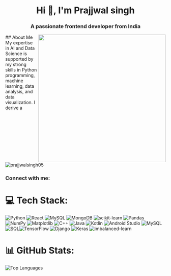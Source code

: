 
<h1 align="center">Hi 👋, I'm Prajjwal singh</h1>
<h3 align="center">A passionate frontend developer from India</h3>
<img align="right" width="400"   src="">
## About Me
My expertise in AI and Data Science is supported by my strong skills in Python programming, machine learning, data analysis, and data visualization. I derive a 
<p align="left"> <img src="https://komarev.com/ghpvc/?username=prajjwalsingh05&label=Profile%20views&color=0e75b6&style=flat" alt="prajjwalsingh05" /> </p>

<h3 align="left">Connect with me:</h3>
<p align="left">
</p>


# 💻 Tech Stack:
![Python](https://img.shields.io/badge/python-3670A0?style=for-the-badge&logo=python&logoColor=ffdd54) ![React](https://img.shields.io/badge/react-%2320232a.svg?style=for-the-badge&logo=react&logoColor=%2361DAFB)  ![MySQL](https://img.shields.io/badge/mysql-%2300f.svg?style=for-the-badge&logo=mysql&logoColor=white) ![MongoDB](https://img.shields.io/badge/MongoDB-%234ea94b.svg?style=for-the-badge&logo=mongodb&logoColor=white) ![scikit-learn](https://img.shields.io/badge/scikit--learn-%23F7931E.svg?style=for-the-badge&logo=scikit-learn&logoColor=white) ![Pandas](https://img.shields.io/badge/pandas-%23150458.svg?style=for-the-badge&logo=pandas&logoColor=white) ![NumPy](https://img.shields.io/badge/numpy-%23013243.svg?style=for-the-badge&logo=numpy&logoColor=white) ![Matplotlib](https://img.shields.io/badge/Matplotlib-%23C01722.svg?style=for-the-badge&logo=matplotlib&logoColor=white) ![C++](https://img.shields.io/badge/C++-%2300599C.svg?style=for-the-badge&logo=c%2B%2B&logoColor=white) ![Java](https://img.shields.io/badge/Java-%23ED8B00.svg?style=for-the-badge&logo=java&logoColor=white) ![Kotlin](https://img.shields.io/badge/Kotlin-%230095D5.svg?style=for-the-badge&logo=kotlin&logoColor=white) ![Android Studio](https://img.shields.io/badge/Android_Studio-%23000000.svg?style=for-the-badge&logo=android-studio&logoColor=3DDC84) ![MySQL](https://img.shields.io/badge/mysql-%2300f.svg?style=for-the-badge&logo=mysql&logoColor=white) ![SQL](https://img.shields.io/badge/SQL-%234ea94b.svg?style=for-the-badge&logo=sql&logoColor=white)![TensorFlow](https://img.shields.io/badge/TensorFlow-%23FF6F00.svg?style=for-the-badge&logo=tensorflow&logoColor=white) ![Django](https://img.shields.io/badge/Django-%23092E20.svg?style=for-the-badge&logo=django&logoColor=white) ![Keras](https://img.shields.io/badge/Keras-%23D00000.svg?style=for-the-badge&logo=keras&logoColor=white) ![imbalanced-learn](https://img.shields.io/badge/imbalanced--learn-%23F88C00.svg?style=for-the-badge&logo=imbalanced-learn&logoColor=white)

# 📊 GitHub Stats:
![Top Languages](https://github-readme-stats.vercel.app/api/top-langs/?username=PrajjwalSingh05&theme=radical&hide_border=false&include_all_commits=true&count_private=false&layout=compact&langs_count=10&hide=jupyter%20notebook,makefile)

